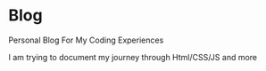 # Blog
Personal Blog For My Coding Experiences

I am trying to document my journey through Html/CSS/JS and more


